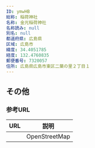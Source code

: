 ```yaml
---
ID: ymwHB
総称: 稲荷神社
名称: 金光稲荷神社
名称読み: null
別名: null
都道府県: 広島県
区域: 広島市
緯度: 34.4051785
経度: 132.4760835
郵便番号: 7320057
住所: 広島県広島市東区二葉の里２丁目１
---
```


## その他

### 参考URL

| URL | 説明          |
| --- | ------------- |
|     | OpenStreetMap |

